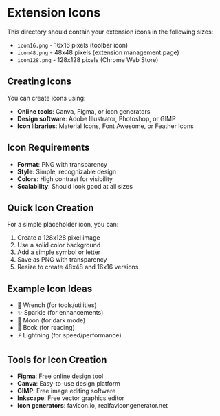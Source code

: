 # Extension Icons

This directory should contain your extension icons in the following sizes:

- `icon16.png` - 16x16 pixels (toolbar icon)
- `icon48.png` - 48x48 pixels (extension management page)
- `icon128.png` - 128x128 pixels (Chrome Web Store)

## Creating Icons

You can create icons using:
- **Online tools**: Canva, Figma, or icon generators
- **Design software**: Adobe Illustrator, Photoshop, or GIMP
- **Icon libraries**: Material Icons, Font Awesome, or Feather Icons

## Icon Requirements

- **Format**: PNG with transparency
- **Style**: Simple, recognizable design
- **Colors**: High contrast for visibility
- **Scalability**: Should look good at all sizes

## Quick Icon Creation

For a simple placeholder icon, you can:

1. Create a 128x128 pixel image
2. Use a solid color background
3. Add a simple symbol or letter
4. Save as PNG with transparency
5. Resize to create 48x48 and 16x16 versions

## Example Icon Ideas

- 🔧 Wrench (for tools/utilities)
- ✨ Sparkle (for enhancements)
- 🌙 Moon (for dark mode)
- 📖 Book (for reading)
- ⚡ Lightning (for speed/performance)

## Tools for Icon Creation

- **Figma**: Free online design tool
- **Canva**: Easy-to-use design platform
- **GIMP**: Free image editing software
- **Inkscape**: Free vector graphics editor
- **Icon generators**: favicon.io, realfavicongenerator.net 